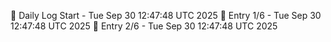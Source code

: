 📅 Daily Log Start - Tue Sep 30 12:47:48 UTC 2025
📌 Entry 1/6 - Tue Sep 30 12:47:48 UTC 2025
📌 Entry 2/6 - Tue Sep 30 12:47:48 UTC 2025
